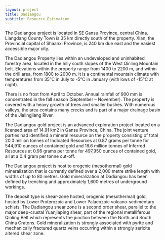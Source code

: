 ```yaml
---
layout: project
title: Dadiangou
subtitle: Resource Estimation
---
```


The Dadiangou project is located in SE Gansu Province, central China.
Liangdang County Town is 35 km directly south of the property. Xian, the
Provincial capital of Shaanxi Province, is 240 km due east and the
easiest accessible major city.

The Dadiangou Property lies within an undeveloped and uninhabited
forestry area, located in the hilly south slopes of the West Qinling
Mountain belt. Elevations within the property range from 1400 to 2200 m,
and within the drill area, from 1800 to 2000 m. It is a continental
mountain climate with temperatures from 35°C in July to -5°C in January
(with lows of -15°C at night).

There is no frost from April to October. Annual rainfall of 900 mm is
concentrated in the fall season (September – November). The property is
covered with a heavy growth of trees and smaller bushes. With numerous
valleys, the area contains many creeks and is part of a major drainage
basin of the Jialingjiang River.

The Dadiangou gold project is an advanced exploration project located on
a licensed area of 14.91 km2 in Gansu Province, China. The joint venture
parties had identified a mineral resource on the property consisting of
total 20.0 million tonnes of Indicated Resources at 0.87 grams per tonne
for 544,910 ounces of contained gold and 16.6 million tonnes of Inferred
Resources at 0.96 grams per tonne for 497,950 ounces of contained gold,
all at a 0.4 gram per tonne cut-off.

The Dadiangou project is host to orogenic (mesothermal) gold
mineralization that is currently defined over a 2,000 metre strike
length with widths of up to 80 metres. Gold mineralization at Dadiangou
has been defined by trenching and approximately 1,600 metres of
underground workings.

The deposit type is shear-zone hosted, orogenic (mesothermal) gold,
hosted by Lower Proterozoic and Lower Palaeozoic volcano-sedimentary
schists. The Dadiangou shear zone is a second order shear, parallel to
the major deep-crustal Yuanjiaping shear, part of the regional
metalliferous Qinling Belt which represents the junction between the
North and South China Cratons. Gold mineralization is strongly
associated with pyrite and mechanically fractured quartz veins occurring
within a strongly sericite altered shear zone.
